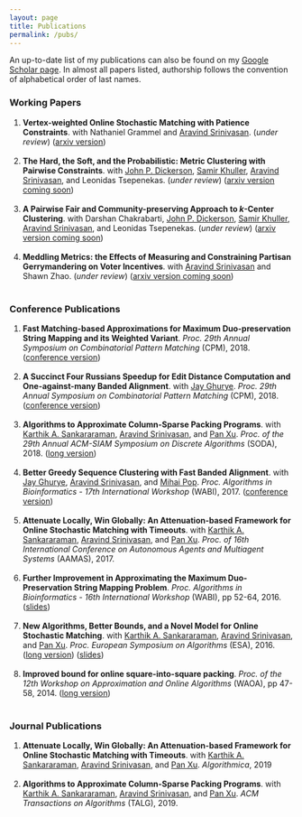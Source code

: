 ```yaml
---
layout: page
title: Publications
permalink: /pubs/
---
```


An up-to-date list of my publications can also be found on my <a href="https://scholar.google.com/citations?user=JFkDzroAAAAJ&hl=en">Google Scholar page</a>. In almost all papers listed, authorship follows the convention of alphabetical order of last names.



<h3>Working Papers</h3>

<ol>

<li>
<strong>Vertex-weighted Online Stochastic Matching with Patience Constraints</strong>. with Nathaniel Grammel and <a href="http://www.cs.umd.edu/~srin/">Aravind Srinivasan</a>. (<em>under review</em>) (<a href="https://arxiv.org/abs/1907.03963">arxiv version</a>)
</li><br>


  <li><strong>The Hard, the Soft, and the Probabilistic: Metric Clustering with Pairwise Constraints</strong>. with <a href="http://jpdickerson.com/">John P. Dickerson</a>, <a href="http://www.cs.umd.edu/users/samir/">Samir Khuller</a>, <a href="http://www.cs.umd.edu/~srin/">Aravind Srinivasan</a>, and Leonidas Tsepenekas. (<em>under review</em>) (<a href="">arxiv version coming soon</a>)</li><br>

<li><strong>A Pairwise Fair and Community-preserving Approach to <i>k</i>-Center Clustering</strong>. with Darshan Chakrabarti, <a href="http://jpdickerson.com/">John P. Dickerson</a>, <a href="http://www.cs.umd.edu/users/samir/">Samir Khuller</a>, <a href="http://www.cs.umd.edu/~srin/">Aravind Srinivasan</a>, and Leonidas Tsepenekas. (<em>under review</em>) (<a href="">arxiv version coming soon</a>)</li><br>

<li><strong>Meddling Metrics: the Effects of Measuring and Constraining Partisan Gerrymandering on Voter Incentives</strong>. with <a href="http://www.cs.umd.edu/~srin/">Aravind Srinivasan</a> and Shawn Zhao. (<em>under review</em>) (<a href="">arxiv version coming soon</a>)</li><br>

</ol>




<h3>Conference Publications</h3>

<ol>

<li>
<b>Fast Matching-based Approximations for Maximum Duo-preservation String Mapping and its Weighted Variant</b>. <i>Proc. 29th Annual Symposium on Combinatorial Pattern Matching</i> (CPM), 2018. (<a href="http://drops.dagstuhl.de/opus/volltexte/2018/8706/pdf/LIPIcs-CPM-2018-5.pdf">conference version</a>)
</li><br>

<li>
<b>A Succinct Four Russians Speedup for Edit Distance Computation and One-against-many Banded Alignment</b>. with <a href="http://www.cbcb.umd.edu/~jayg/">Jay Ghurye</a>. <i>Proc. 29th Annual Symposium on Combinatorial Pattern Matching</i> (CPM), 2018. (<a href="http://drops.dagstuhl.de/opus/volltexte/2018/8696/pdf/LIPIcs-CPM-2018-13.pdf">conference version</a>)
</li><br>
     
<li>
<b>Algorithms to Approximate Column-Sparse Packing Programs</b>. with <a href="http://karthikabinavs.xyz">Karthik A. Sankararaman</a>, <a href="http://www.cs.umd.edu/~srin/">Aravind Srinivasan</a>, and <a href="https://sites.google.com/site/panxupi/">Pan Xu</a>. <i>Proc. of the 29th Annual ACM-SIAM Symposium on Discrete Algorithms</i> (SODA), 2018. (<a href="https://arxiv.org/pdf/1711.02724.pdf">long version</a>)
</li><br>

<li>
<b>Better Greedy Sequence Clustering with Fast Banded Alignment</b>. with <a href="http://www.cbcb.umd.edu/~jayg/">Jay Ghurye</a>, <a href="http://www.cs.umd.edu/~srin/">Aravind Srinivasan</a>, and <a href="http://www.cbcb.umd.edu/~mpop/">Mihai Pop</a>. <i>Proc. Algorithms in Bioinformatics - 17th International Workshop</i> (WABI), 2017. (<a href="http://drops.dagstuhl.de/opus/volltexte/2017/7642/pdf/LIPIcs-WABI-2017-3.pdf">conference version</a>)
</li><br>

<li>
<b>Attenuate Locally, Win Globally: An Attenuation-based Framework for Online Stochastic Matching with Timeouts</b>. with <a href="http://karthikabinavs.xyz">Karthik A. Sankararaman</a>, <a href="http://www.cs.umd.edu/~srin/">Aravind Srinivasan</a>, and <a href="https://sites.google.com/site/panxupi/">Pan Xu</a>. <i>Proc. of 16th International Conference on Autonomous Agents and Multiagent Systems</i> (AAMAS), 2017.
</li><br>

<li>
<b>Further Improvement in Approximating the Maximum Duo-Preservation String Mapping Problem</b>. <i>Proc. Algorithms in Bioinformatics - 16th International Workshop</i> (WABI), pp 52-64, 2016. (<a href="http://www.cs.umd.edu/~bbrubach/WABI16-MPSM-Slides.pdf">slides</a>)
</li><br>

<li>
<b>New Algorithms, Better Bounds, and a Novel Model for Online Stochastic Matching</b>. with <a href="http://karthikabinavs.xyz">Karthik A. Sankararaman</a>, <a href="http://www.cs.umd.edu/~srin/">Aravind Srinivasan</a>, and <a href="https://sites.google.com/site/panxupi/">Pan Xu</a>. <i>Proc. European Symposium on Algorithms</i> (ESA), 2016. (<a href="http://arxiv.org/abs/1606.06395">long version</a>) (<a href="http://www.cs.umd.edu/~bbrubach/ESA16-Matching-Slides.pdf">slides</a>)
</li><br>

<li>
<b>Improved bound for online square-into-square packing</b>. <i>Proc. of the 12th Workshop on Approximation and Online Algorithms</i> (WAOA), pp 47-58, 2014. (<a href="http://www.cs.umd.edu/~bbrubach/Brubach-Online_Square_Packing_Long_Version.pdf">long version</a>)
</li><br>

</ol>




<h3>Journal Publications</h3>

<ol>

<li>
<b>Attenuate Locally, Win Globally: An Attenuation-based Framework for Online Stochastic Matching with Timeouts</b>. with <a href="http://karthikabinavs.xyz">Karthik A. Sankararaman</a>, <a href="http://www.cs.umd.edu/~srin/">Aravind Srinivasan</a>, and <a href="https://sites.google.com/site/panxupi/">Pan Xu</a>. <i>Algorithmica</i>, 2019
</li><br>

<li>
<b>Algorithms to Approximate Column-Sparse Packing Programs</b>. with <a href="http://karthikabinavs.xyz">Karthik A. Sankararaman</a>, <a href="http://www.cs.umd.edu/~srin/">Aravind Srinivasan</a>, and <a href="https://sites.google.com/site/panxupi/">Pan Xu</a>. <i>ACM Transactions on Algorithms</i> (TALG), 2019.
</li><br>

</ol>


